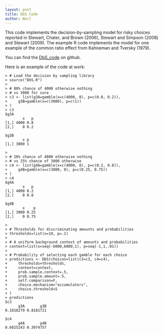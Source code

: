 ```yaml
---
layout: post
title: DbS Code
author: Neil
---
```


This code implements the decision-by-sampling model for risky choices reported in Stewart, Chater, and Brown (2006), Stewart and Simpson (2008) and Stewart (2009). The example R code implements the model for one example of the common ratio effect from Kahneman and Tversky (1979). 

You can find the [DbS_code](https://github.com/neil-stewart/DbS_code) on github.

Here is an example of the code at work:

```{r}
> # Load the decision by sampling library 
> source("DbS.R") 
>  
> # 80% chance of 4000 otherwise nothing 
> # vs 3000 for sure 
> c3 <- list(g3A=gamble(x=c(4000, 0), p=c(0.8, 0.2)), 
+     g3B=gamble(x=c(3000), p=c(1)) 
+ ) 
> c3 
$g3A 
        x   p 
[1,] 4000 0.8 
[2,]    0 0.2 
 
$g3B 
        x p 
[1,] 3000 1 
 
>  
> # 20% chance of 4000 otherwise nothing 
> # vs 25% chance of 3000 otherwise 
> c4 <- list(g4A=gamble(x=c(4000, 0), p=c(0.2, 0.8)), 
+     g4B=gamble(x=c(3000, 0), p=c(0.25, 0.75)) 
+ ) 
> c4 
$g4A 
        x   p 
[1,] 4000 0.2 
[2,]    0 0.8 
 
$g4B 
        x    p 
[1,] 3000 0.25 
[2,]    0 0.75 
 
>  
> # Thresholds for discriminating amounts and probabilities 
> thresholds=list(x=10, p=.1) 
>  
> # A uniform background context of amounts and probabilities 
> context=list(x=seq(-6000,6000,1), p=seq(-1,1,.01)) 
>  
> # Probability of selecting each gamble for each choice 
> predictions <- DbS(choices=list(c3=c3, c4=c4), 
+     thresholds=thresholds, 
+     context=context, 
+     prob.sample.context=.5, 
+     prob.sample.amount=.5, 
+     self.comparison=F, 
+     choice.mechanism="accumulators", 
+     choice.threshold=5 
+ ) 
> predictions 
$c3 
      g3A       g3B  
0.1818279 0.8181721  
 
$c4 
      g4A       g4B  
0.6025243 0.3974757  
```


